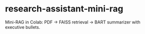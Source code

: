 # research-assistant-mini-rag
Mini-RAG in Colab: PDF → FAISS retrieval → BART summarizer with executive bullets.
